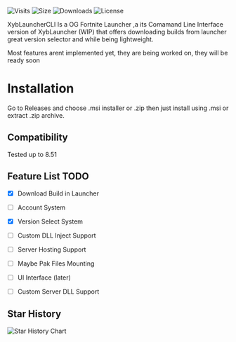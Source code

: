 ![Visits](https://komarev.com/ghpvc/?username=BeRightBack0&style=for-the-badge)
![Size](https://img.shields.io/github/repo-size/BeRightBack0/XybLauncherCLI)
![Downloads](https://img.shields.io/github/downloads/BeRightBack0/XybLauncherCLI/total)
![License](https://img.shields.io/github/license/BeRightBack0/XybLauncherCLI)


XybLauncherCLI Is a OG Fortnite Launcher ,a its Comamand Line Interface version of XybLauncher (WIP) that offers downloading builds from launcher great version selector and while being lightweight.

Most features arent implemented yet, they are being worked on, they will be ready soon



# Installation
Go to Releases and choose .msi installer or .zip 
then just install using .msi or extract .zip archive.



## Compatibility
Tested up to 8.51


## Feature List TODO
- [x] Download Build in Launcher
- [ ] Account System
- [x] Version Select System
- [ ] Custom DLL Inject Support
- [ ] Server Hosting Support
- [ ] Maybe Pak Files Mounting
- [ ] UI Interface (later)
- [ ] Custom Server DLL Support


## Star History

![Star History Chart](https://api.star-history.com/svg?repos=BeRightBack0/XybLauncherCLI&type=Date)
